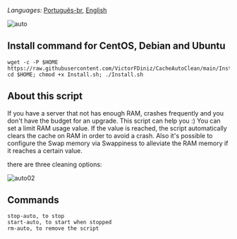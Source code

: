 _Languages:_ <a href="https://github.com/VictorFDiniz/CacheAutoClean/blob/main/README.pt-br.md">Português-br<a/>, <a href="https://github.com/VictorFDiniz/CacheAutoClean/edit/main/README.md">English</a>

![auto](https://user-images.githubusercontent.com/86570043/124396536-8eb5db80-dce0-11eb-891b-86b993047dd1.png)

## Install command for CentOS, Debian and Ubuntu
```
wget -c -P $HOME https://raw.githubusercontent.com/VictorFDiniz/CacheAutoClean/main/Install.sh; cd $HOME; chmod +x Install.sh; ./Install.sh
```

## About this script
If you have a server that not has enough RAM, crashes frequently and you don't have the budget for an upgrade. This script can help you :) You can set a limit RAM usage value. If the value is reached, the script automatically clears the cache on RAM in order to avoid a crash. Also it's possible to configure the Swap memory via Swappiness to alleviate the RAM memory if it reaches a certain value.

there are three cleaning options:
  
![auto02](https://user-images.githubusercontent.com/86570043/132132958-05897109-85ff-4191-9cd1-d4bbf168d426.png)

## Commands
```
stop-auto, to stop
start-auto, to start when stopped
rm-auto, to remove the script
```
